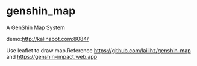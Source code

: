 # genshin_map
A GenShin Map System 

demo:http://kalinabot.com:8084/

Use leaflet to draw map.Reference https://github.com/laiiihz/genshin-map and https://genshin-impact.web.app
